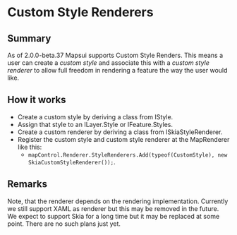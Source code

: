 # Custom Style Renderers

## Summary

As of 2.0.0-beta.37 Mapsui supports Custom Style Renders. This means a user can create a *custom style* and associate this with a *custom style renderer* to allow full freedom in rendering a feature the way the user would like.

## How it works
- Create a custom style by deriving a class from IStyle.
- Assign that style to an ILayer.Style or IFeature.Styles.
- Create a custom renderer by deriving a class from ISkiaStyleRenderer.
- Register the custom style and custom style renderer at the MapRenderer like this:
  - ```mapControl.Renderer.StyleRenderers.Add(typeof(CustomStyle), new SkiaCustomStyleRenderer());```.

## Remarks
Note, that the renderer depends on the rendering implementation. Currently we still support XAML as renderer but this may be removed in the future. We expect to support Skia for a long time but it may be replaced at some point. There are no such plans just yet.
